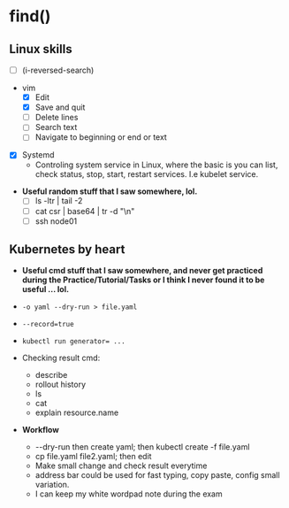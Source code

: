 # find()

## Linux skills
 - [ ] (i-reversed-search)
 - vim
   - [x] Edit
   - [x] Save and quit
   - [ ] Delete lines
   - [ ] Search text
   - [ ] Navigate to beginning or end or text
 - [x] Systemd
   - Controling system service in Linux, where the basic is you can list, check status, stop, start, restart services. I.e kubelet service.
 - **Useful random stuff that I saw somewhere, lol.**
   - [ ] ls -ltr | tail -2
   - [ ] cat csr | base64 | tr -d "\n"
   - [ ] ssh node01

## Kubernetes by heart
- **Useful cmd stuff that I saw somewhere, and never get practiced during the Practice/Tutorial/Tasks or I think I never found it to be useful ... lol.**
 - `-o yaml --dry-run > file.yaml`
 - `--record=true`
 - `kubectl run generator= ... `
- Checking result cmd:
  - describe
  - rollout history
  - ls
  - cat
  - explain resource.name

 - **Workflow**
   - --dry-run then create yaml; then kubectl create -f file.yaml
   - cp file.yaml file2.yaml; then edit
   - Make small change and check result everytime
   - address bar could be used for fast typing, copy paste, config small variation.
   - I can keep my white wordpad note during the exam